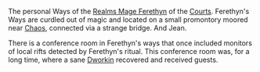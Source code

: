 The personal Ways of the [Realms Mage Ferethyn](RealmsLords) of the [Courts](CourtsOfChaos).  Ferethyn's Ways are curdled out of magic and located on a small promontory moored near [Chaos](CourtsOfChaos), connected via a strange bridge. And Jean.

There is a conference room in Ferethyn's ways that once included monitors of local rifts detected by Ferethyn's ritual.  This conference room was, for a long time, where a sane [Dworkin](DworkinOfAmber) recovered and received guests.
